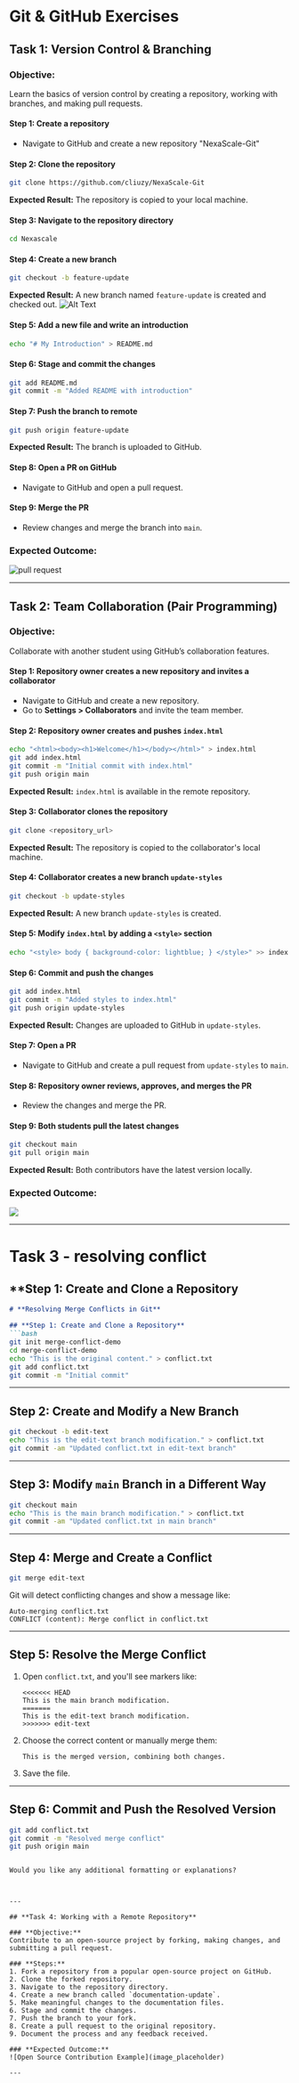 # Git & GitHub Exercises

## **Task 1: Version Control & Branching**

### **Objective:**
Learn the basics of version control by creating a repository, working with branches, and making pull requests.


#### Step 1: Create a repository
- Navigate to GitHub and create a new repository "NexaScale-Git"

#### Step 2: Clone the repository
```sh
git clone https://github.com/cliuzy/NexaScale-Git
```
**Expected Result:** The repository is copied to your local machine.

#### Step 3: Navigate to the repository directory
```sh
cd Nexascale
```

#### Step 4: Create a new branch
```sh
git checkout -b feature-update
```
**Expected Result:** A new branch named `feature-update` is created and checked out.
![Alt Text](https://raw.githubusercontent.com/cliuzy/NexaScale-Git/main/images/sc1.png)





#### Step 5: Add a new file and write an introduction
```sh
echo "# My Introduction" > README.md
```

#### Step 6: Stage and commit the changes
```sh
git add README.md
git commit -m "Added README with introduction"
```


#### Step 7: Push the branch to remote
```sh
git push origin feature-update
```
**Expected Result:** The branch is uploaded to GitHub.

#### Step 8: Open a PR on GitHub
- Navigate to GitHub and open a pull request.

#### Step 9: Merge the PR
- Review changes and merge the branch into `main`.

### **Expected Outcome:**
![pull request](https://files.fm/f/rb7pf6uhth)

---

## **Task 2: Team Collaboration (Pair Programming)**

### **Objective:**
Collaborate with another student using GitHub’s collaboration features.

#### Step 1: Repository owner creates a new repository and invites a collaborator
- Navigate to GitHub and create a new repository.
- Go to **Settings > Collaborators** and invite the team member.

#### Step 2: Repository owner creates and pushes `index.html`
```sh
echo "<html><body><h1>Welcome</h1></body></html>" > index.html
git add index.html
git commit -m "Initial commit with index.html"
git push origin main
```
**Expected Result:** `index.html` is available in the remote repository.

#### Step 3: Collaborator clones the repository
```sh
git clone <repository_url>
```
**Expected Result:** The repository is copied to the collaborator's local machine.

#### Step 4: Collaborator creates a new branch `update-styles`
```sh
git checkout -b update-styles
```
**Expected Result:** A new branch `update-styles` is created.

#### Step 5: Modify `index.html` by adding a `<style>` section
```sh
echo "<style> body { background-color: lightblue; } </style>" >> index.html
```

#### Step 6: Commit and push the changes
```sh
git add index.html
git commit -m "Added styles to index.html"
git push origin update-styles
```
**Expected Result:** Changes are uploaded to GitHub in `update-styles`.

#### Step 7: Open a PR
- Navigate to GitHub and create a pull request from `update-styles` to `main`.

#### Step 8: Repository owner reviews, approves, and merges the PR
- Review the changes and merge the PR.

#### Step 9: Both students pull the latest changes
```sh
git checkout main
git pull origin main
```
**Expected Result:** Both contributors have the latest version locally.
### **Expected Outcome:**
![](https://files.fm/f/rzday6njme)

---
# Task 3 - resolving conflict
## **Step 1: Create and Clone a Repository

```markdown
# **Resolving Merge Conflicts in Git**

## **Step 1: Create and Clone a Repository**  
```bash
git init merge-conflict-demo
cd merge-conflict-demo
echo "This is the original content." > conflict.txt
git add conflict.txt
git commit -m "Initial commit"
```

---

## **Step 2: Create and Modify a New Branch**  
```bash
git checkout -b edit-text
echo "This is the edit-text branch modification." > conflict.txt
git commit -am "Updated conflict.txt in edit-text branch"
```

---

## **Step 3: Modify `main` Branch in a Different Way**  
```bash
git checkout main
echo "This is the main branch modification." > conflict.txt
git commit -am "Updated conflict.txt in main branch"
```

---

## **Step 4: Merge and Create a Conflict**  
```bash
git merge edit-text
```
Git will detect conflicting changes and show a message like:  
```plaintext
Auto-merging conflict.txt
CONFLICT (content): Merge conflict in conflict.txt
```

---

## **Step 5: Resolve the Merge Conflict**  
1. Open `conflict.txt`, and you'll see markers like:
    ```plaintext
    <<<<<<< HEAD
    This is the main branch modification.
    =======
    This is the edit-text branch modification.
    >>>>>>> edit-text
    ```
2. Choose the correct content or manually merge them:  
    ```plaintext
    This is the merged version, combining both changes.
    ```
3. Save the file.

---

## **Step 6: Commit and Push the Resolved Version**  
```bash
git add conflict.txt
git commit -m "Resolved merge conflict"
git push origin main
```

```

Would you like any additional formatting or explanations?



---

## **Task 4: Working with a Remote Repository**

### **Objective:**
Contribute to an open-source project by forking, making changes, and submitting a pull request.

### **Steps:**
1. Fork a repository from a popular open-source project on GitHub.
2. Clone the forked repository.
3. Navigate to the repository directory.
4. Create a new branch called `documentation-update`.
5. Make meaningful changes to the documentation files.
6. Stage and commit the changes.
7. Push the branch to your fork.
8. Create a pull request to the original repository.
9. Document the process and any feedback received.

### **Expected Outcome:**
![Open Source Contribution Example](image_placeholder)

---


